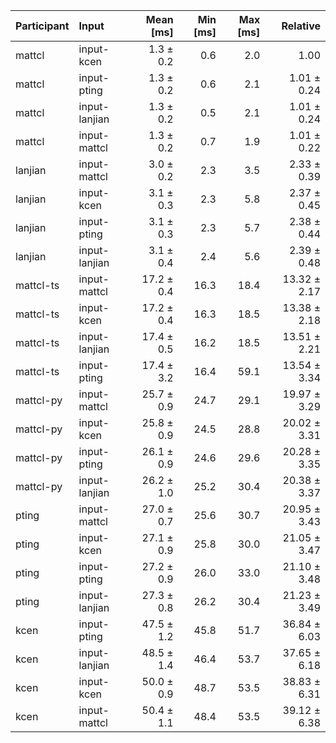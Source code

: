 | Participant | Input | Mean [ms] | Min [ms] | Max [ms] | Relative |
|:---|:---|---:|---:|---:|---:|
| mattcl | input-kcen | 1.3 ± 0.2 | 0.6 | 2.0 | 1.00 |
| mattcl | input-pting | 1.3 ± 0.2 | 0.6 | 2.1 | 1.01 ± 0.24 |
| mattcl | input-lanjian | 1.3 ± 0.2 | 0.5 | 2.1 | 1.01 ± 0.24 |
| mattcl | input-mattcl | 1.3 ± 0.2 | 0.7 | 1.9 | 1.01 ± 0.22 |
| lanjian | input-mattcl | 3.0 ± 0.2 | 2.3 | 3.5 | 2.33 ± 0.39 |
| lanjian | input-kcen | 3.1 ± 0.3 | 2.3 | 5.8 | 2.37 ± 0.45 |
| lanjian | input-pting | 3.1 ± 0.3 | 2.3 | 5.7 | 2.38 ± 0.44 |
| lanjian | input-lanjian | 3.1 ± 0.4 | 2.4 | 5.6 | 2.39 ± 0.48 |
| mattcl-ts | input-mattcl | 17.2 ± 0.4 | 16.3 | 18.4 | 13.32 ± 2.17 |
| mattcl-ts | input-kcen | 17.2 ± 0.4 | 16.3 | 18.5 | 13.38 ± 2.18 |
| mattcl-ts | input-lanjian | 17.4 ± 0.5 | 16.2 | 18.5 | 13.51 ± 2.21 |
| mattcl-ts | input-pting | 17.4 ± 3.2 | 16.4 | 59.1 | 13.54 ± 3.34 |
| mattcl-py | input-mattcl | 25.7 ± 0.9 | 24.7 | 29.1 | 19.97 ± 3.29 |
| mattcl-py | input-kcen | 25.8 ± 0.9 | 24.5 | 28.8 | 20.02 ± 3.31 |
| mattcl-py | input-pting | 26.1 ± 0.9 | 24.6 | 29.6 | 20.28 ± 3.35 |
| mattcl-py | input-lanjian | 26.2 ± 1.0 | 25.2 | 30.4 | 20.38 ± 3.37 |
| pting | input-mattcl | 27.0 ± 0.7 | 25.6 | 30.7 | 20.95 ± 3.43 |
| pting | input-kcen | 27.1 ± 0.9 | 25.8 | 30.0 | 21.05 ± 3.47 |
| pting | input-pting | 27.2 ± 0.9 | 26.0 | 33.0 | 21.10 ± 3.48 |
| pting | input-lanjian | 27.3 ± 0.8 | 26.2 | 30.4 | 21.23 ± 3.49 |
| kcen | input-pting | 47.5 ± 1.2 | 45.8 | 51.7 | 36.84 ± 6.03 |
| kcen | input-lanjian | 48.5 ± 1.4 | 46.4 | 53.7 | 37.65 ± 6.18 |
| kcen | input-kcen | 50.0 ± 0.9 | 48.7 | 53.5 | 38.83 ± 6.31 |
| kcen | input-mattcl | 50.4 ± 1.1 | 48.4 | 53.5 | 39.12 ± 6.38 |
